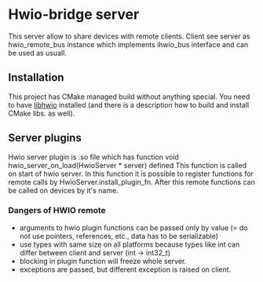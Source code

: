 # Hwio-bridge server

This server allow to share devices with remote clients. Client see server as hwio_remote_bus instance which implements ihwio_bus interface and can be used as usuall.

## Installation

This project has CMake managed build without anything special. You need to have [libhwio](https://github.com/Nic30/libhwio) installed (and there is a description how to build and install CMake libs. as well).

## Server plugins

Hwio server plugin is .so file which has function void hwio_server_on_load(HwioServer * server) defined
This function is called on start of hwio server. In this function it is possible to register functions for remote calls by HwioServer.install_plugin_fn.
After this remote functions can be called on devices by it's name.

### Dangers of HWIO remote

* arguments to hwio plugin functions can be passed only by value (= do not use pointers, references, etc., data has to be serializable)
* use types with same size on all platforms because types like int can differ between client and server (int -> int32_t) 
* blocking in plugin function will freeze whole server.
* exceptions are passed, but different exception is raised on client.

